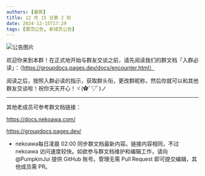 ```yaml
---
authors: [量筒]
title: 12 月 15 日第 2 则
date: 2024-12-15T17:29
tags: [置顶公告, 新成员公告]
---
```


![公告图片](/anno/24121502.jpg)

欢迎你来到本群！在正式地开始与群友交谈之前，请先阅读我们的群文档「入群必读」：（https://groupdocs.pages.dev/docs/encounter.html）

阅读之后，按照入群必读的指示，获取群头衔，更改群昵称，然后你就可以和其他群友交谈啦！祝你天天开心！ヾ(✿ﾟ▽ﾟ)ノ

----------

其他老成员可参考群文档链接：

https://docs.nekoawa.com/

https://groupdocs.pages.dev/

* nekoawa每日凌晨 02:00 同步群文档最新内容。链接内容相同，不过 nekoawa 访问速度较快。如欲参与群文档维护和编辑工作，请向 @PumpkinJui 提供 GitHub 账号。管理无需 Pull Request 即可提交编辑，其他成员需 PR。
